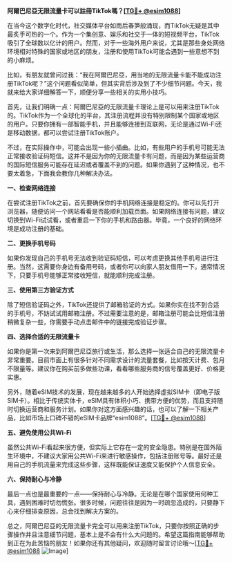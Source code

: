 **阿爾巴尼亞无限流量卡可以註冊TikTok嗎？[[TG💪+ @esim1088](https://t.me/s/esim1088)]**

在当今这个数字化时代，社交媒体平台如雨后春笋般涌现，而TikTok无疑是其中最炙手可热的一个。作为一个集创意、娱乐和社交于一体的短视频平台，TikTok吸引了全球数以亿计的用户。然而，对于一些海外用户来说，尤其是那些身处网络环境相对特殊的国家或地区的朋友，注册和使用TikTok可能会遇到一些意想不到的小麻烦。

比如，有朋友就曾问过我：“我在阿爾巴尼亞，用当地的无限流量卡能不能成功注册TikTok呢？”这个问题看似简单，但其实背后涉及到了不少细节问题。今天，我就来给大家详细解答一下，顺便分享一些相关的实用小技巧。

首先，让我们明确一点：阿爾巴尼亞的无限流量卡理论上是可以用来注册TikTok的。TikTok作为一个全球化的平台，其注册流程并没有特别限制某个国家或地区的用户。只要你拥有一部智能手机，并且能够连接到互联网，无论是通过Wi-Fi还是移动数据，都可以尝试注册TikTok账户。

不过，在实际操作中，可能会出现一些小插曲。比如，有些用户的手机号可能无法正常接收验证码短信。这并不是因为你的无限流量卡有问题，而是因为某些运营商的国际短信服务可能存在延迟或者覆盖不到的问题。如果你遇到了这种情况，也不要太着急，下面我会教你几种解决办法。

**一、检查网络连接**

在尝试注册TikTok之前，首先要确保你的手机网络连接是稳定的。你可以先打开浏览器，随便访问一个网站看看是否能顺利加载页面。如果网络连接有问题，建议切换到Wi-Fi试试看，或者重启一下你的手机和路由器。毕竟，一个良好的网络环境是成功注册的基础。

**二、更换手机号码**

如果你发现自己的手机号无法收到验证码短信，可以考虑更换其他手机号进行注册。当然，这需要你身边有备用号码，或者你可以向家人朋友借用一下。通常情况下，只要手机号能够正常接收短信，就能顺利完成注册。

**三、使用第三方验证方式**

除了短信验证码之外，TikTok还提供了邮箱验证的方式。如果你实在找不到合适的手机号，不妨试试用邮箱注册。不过需要注意的是，邮箱注册可能会比短信注册稍微复杂一些，你需要手动点击邮件中的链接完成验证步骤。

**四、选择合适的无限流量卡**

如果你是第一次来到阿爾巴尼亞旅行或生活，那么选择一张适合自己的无限流量卡非常重要。目前市面上有很多针对不同需求设计的流量套餐，比如按天计费、包月不限量等。建议你在购买前多做些功课，看看哪些服务商的信号覆盖更好、价格更实惠。

另外，随着eSIM技术的发展，现在越来越多的人开始选择虚拟SIM卡（即电子版SIM卡）。相比于传统实体卡，eSIM具有体积小巧、携带方便的优势，而且支持随时切换运营商和服务计划。如果你对这方面感兴趣的话，也可以了解一下相关产品，比如市场上口碑不错的eSIM卡品牌“esim1088”。[[TG💪+ @esim1088](https://t.me/s/esim1088)]

**五、避免使用公共Wi-Fi**

虽然公共Wi-Fi看起来很方便，但实际上它存在一定的安全隐患。特别是在国外陌生环境中，不建议大家用公共Wi-Fi来进行敏感操作，包括注册账号等。最好还是用自己的手机流量来完成这些步骤，这样既能保证速度又能保护个人信息安全。

**六、保持耐心与冷静**

最后一点也是最重要的一点——保持耐心与冷静。无论是在哪个国家使用何种工具，遇到困难时切勿慌张。很多时候，问题往往是因为一时疏忽造成的，只要静下心来仔细排查原因，总会找到解决方案的。

总之，阿爾巴尼亞的无限流量卡完全可以用来注册TikTok，只要你按照正确的步骤操作并且注意细节问题，基本上是不会有什么大问题的。希望这篇指南能够帮助到正在为此苦恼的朋友！如果你还有其他疑问，欢迎随时留言讨论哦～[[TG💪+ @esim1088](https://t.me/s/esim1088) ![Image](https://i.postimg.cc/4NQfJmqS/Snipaste-2025-05-13-00-14-12.png)]